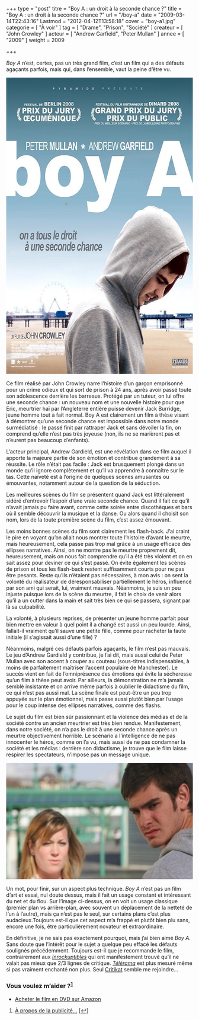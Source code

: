 +++
type = "post"
titre = "Boy A : un droit à la seconde chance ?"
title = "Boy A : un droit à la seconde chance ?"
url = "/boy-a"
date = "2009-03-14T22:43:16"
Lastmod = "2012-04-12T13:58:18"
cover = "boy-a1.jpg"
categorie = [ "À voir" ]
tag = [ "Drame", "Prison", "Société" ]
createur = [ "John Crowley" ]
acteur = [ "Andrew Garfield", "Peter Mullan" ]
annee = [ "2009" ]
weight = 2009

+++

<p><em>Boy A</em> n&rsquo;est, certes, pas un très grand film, c&rsquo;est un film qui a des défauts agaçants parfois, mais qui, dans l&rsquo;ensemble, vaut la peine d&rsquo;être vu.</p>
<div style="text-align: center;"><a href="http://www.allocine.fr/film/fichefilm_gen_cfilm=134123.html"><img src="skitched-20090314-162244.jpg" border="0" alt="skitched-20090314-162244.jpg" width="600" height="800" /></a></div>
<p>Ce film réalisé par John Crowley narre l&rsquo;histoire d&rsquo;un garçon emprisonné pour un crime odieux et qui sort de prison à 24 ans, après avoir passé toute son adolescence derrière les barreaux. Protégé par un tuteur, on lui offre une seconde chance : un nouveau nom et une nouvelle histoire pour que Eric, meurtrier haï par l&rsquo;Angleterre entière puisse devenir Jack Burridge, jeune homme tout à fait normal. Boy A est clairement un film à thèse visant à démontrer qu&rsquo;une seconde chance est impossible dans notre monde surmédiatisé : le passé finit par rattraper Jack et sans dévoiler la fin, on comprend qu&rsquo;elle n&rsquo;est pas très joyeuse (non, ils ne se marièrent pas et n&rsquo;eurent pas beaucoup d&rsquo;enfants).</p>
<p>L&rsquo;acteur principal, Andrew Gardield, est une révélation dans ce film auquel il apporte la majeure partie de son émotion et contribue grandement à sa réussite. Le rôle n&rsquo;était pas facile : Jack est brusquement plongé dans un monde qu&rsquo;il ignore complètement et qu&rsquo;il va apprendre à connaître sur le tas. Cette naïveté est à l&rsquo;origine de quelques scènes amusantes ou émouvantes, notamment autour de la question de la séduction.</p>
<p>Les meilleures scènes du film se présentent quand Jack est littéralement sidéré d&rsquo;entrevoir l&rsquo;espoir d&rsquo;une vraie seconde chance. Quand il fait ce qu&rsquo;il n&rsquo;avait jamais pu faire avant, comme cette soirée entre discothèques et bars où il semble découvrir la musique et la danse. Ou alors quand il choisit son nom, lors de la toute première scène du film, c&rsquo;est assez émouvant.</p>
<p>Les moins bonnes scènes du film sont clairement les flash-back. J&rsquo;ai craint le pire en voyant qu&rsquo;on allait nous montrer toute l&rsquo;histoire d&rsquo;avant le meurtre, mais heureusement, cela passe pas trop mal grâce à un usage efficace des ellipses narratives. Ainsi, on ne montre pas le meurtre proprement dit, heureusement, mais on nous fait comprendre qu&rsquo;il a été très violent et on en sait assez pour deviner ce qui s&rsquo;est passé. On évite également les scènes de prison et tous les flash-back restent suffisamment courts pour ne pas être pesants. Reste qu&rsquo;ils n&rsquo;étaient pas nécessaires, à mon avis : on sent la volonté du réalisateur de déresponsabiliser partiellement le héros, influencé par son ami qui serait, lui, vraiment mauvais. Néanmoins, je suis un peu injuste puisque lors de la scène du meurtre, il fait le choix de venir alors qu&rsquo;il a un cutter dans la main et sait très bien ce qui se passera, signant par là sa culpabilité.</p>
<p>La volonté, à plusieurs reprises, de présenter un jeune homme parfait pour bien mettre en valeur à quel point il a changé est aussi un peu lourde. Ainsi, fallait-il vraiment qu&rsquo;il sauve une petite fille, comme pour racheter la faute initiale (il s&rsquo;agissait aussi d&rsquo;une fille) ?</p>
<p>Néanmoins, malgré ces défauts parfois agaçants, le film n&rsquo;est pas mauvais. Le jeu d&rsquo;Andrew Gardield y contribue, je l&rsquo;ai dit, mais aussi celui de Peter Mullan avec son accent à couper au couteau (sous-titres indispensables, à moins de parfaitement maîtriser l&rsquo;accent populaire de Manchester). Le succès vient en fait de l&rsquo;omniprésence des émotions qui évite la sécheresse qu&rsquo;un film à thèse peut avoir. Par ailleurs, la démonstration ne m&rsquo;a jamais semblé insistante et on arrive même parfois à oublier le didactisme du film, ce qui n&rsquo;est pas aussi mal. La scène finale est peut-être un peu trop appuyée sur le plan émotionnel, mais passe aussi plutôt bien par l&rsquo;usage pour le coup intense des ellipses narratives, comme des flashs.</p>
<p>Le sujet du film est bien sûr passionnant et la violence des médias et de la société contre un ancien meurtrier est très bien rendue. Manifestement, dans notre société, on n&rsquo;a pas le droit à une seconde chance après un meurtre objectivement horrible. Le scénario a l&rsquo;intelligence de ne pas innocenter le héros, comme on l&rsquo;a vu, mais aussi de ne pas condamner la société et les médias : derrière son didactisme, je trouve que le film laisse respirer les spectateurs, n&rsquo;impose pas un message unique.</p>
<div style="text-align: center;"><img src="boy-a.jpg" border="0" alt="boy-a.jpg" width="549" height="314" /></div>
<p>Un mot, pour finir, sur un aspect plus technique. <em>Boy A</em> n&rsquo;est pas un film d&rsquo;art et essai, nul doute dessus, mais il fait un usage constant et intéressant du net et du flou. Sur l&rsquo;image ci-dessus, on en voit un usage classique (premier plan vs arrière-plan, avec souvent un déplacement de la netteté de l&rsquo;un à l&rsquo;autre), mais ça n&rsquo;est pas le seul, sur certains plans c&rsquo;est plus audacieux.Toujours est-il que cet aspect m&rsquo;a frappé et plutôt bien plu sans, encore une fois, être particulièrement novateur et extraordinaire.</p>
<p>En définitive, je ne sais pas exactement pourquoi, mais j&rsquo;ai bien aimé <em>Boy A</em>. Sans doute que l&rsquo;intérêt pour le sujet a quelque peu effacé les défauts soulignés précédemment.  Toujours est-il que je recommande le film, contrairement aux <em><a href="http://www.lesinrocks.com/cine/cinema-article/article/boy-a/">Inrockuptibles</a></em> qui ont manifestement trouvé qu&rsquo;il ne valait pas mieux que 2/3 lignes de critique. <em><a href="http://www.telerama.fr/cinema/films/boy-a,360696,critique.php">Télérama</a></em> est plus mesuré même si pas vraiment enchanté non plus. Seul <a href="http://www.critikat.com/Boy-A.html">Critikat</a> semble me rejoindre&#8230;</p>
<div class="amazon">
<h3>Vous voulez m&rsquo;aider ?<sup><a href="#footnote_0_1372" id="identifier_0_1372" class="footnote-link footnote-identifier-link" title="&Agrave; propos de la publicit&eacute;&hellip;">1</a></sup></h3>
<ul>
<li><a href="http://www.amazon.fr/gp/product/B002IYLEZG/ref=as_li_ss_tl?ie=UTF8&tag=leblogdenic07-21&linkCode=as2&camp=1642&creative=19458&creativeASIN=B002IYLEZG">Acheter le film en DVD sur Amazon</a></li>
</ul>
</div>
<ol class="footnotes"><li id="footnote_0_1372" class="footnote"><a href="/a-propos/publicite/">À propos de la publicité…</a> [<a href="#identifier_0_1372" class="footnote-link footnote-back-link">&#8617;</a>]</li></ol>
